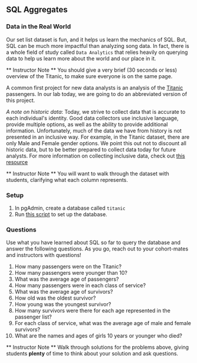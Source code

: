 ## SQL Aggregates

### Data in the Real World  
Our set list dataset is fun, and it helps us learn the mechanics of SQL.  But, SQL can be much more impactful than analyzing song data.  In fact, there is a whole field of study called `Data Analytics` that relies heavily on querying data to help us learn more about the world and our place in it.

** Instructor Note ** You should give a very brief (30 seconds or less) overview of the Titanic, to make sure everyone is on the same page.

A common first project for new data analysts is an analysis of the [Titanic](https://en.wikipedia.org/wiki/Titanic) passengers.  In our lab today, we are going to do an abbreviated version of this project.

_A note on historic data_: Today, we strive to collect data that is accurate to each individual's identity.  Good data collectors use inclusive language, provide multiple options, as well as the ability to provide additional information.  Unfortunately, much of the data we have from history is not presented in an inclusive way.  For example, in the Titanic dataset, there are only Male and Female gender options. We point this out not to discount all historic data, but to be better prepared to collect data today for future analysts. For more information on collecting inclusive data, check out [this resource](https://equity.ubc.ca/resources/gender-diversity/inclusive-forms/)

** Instructor Note ** You will want to walk through the dataset with students, clarifying what each column represents.

### Setup

1. In pgAdmin, create a database called `titanic`
2. Run [this script](/Mod2/Labs/Week3/passengers.txt) to set up the database.

### Questions

Use what you have learned about SQL so far to query the database and answer the following questions.  As you go, reach out to your cohort-mates and instructors with questions!

1. How many passengers were on the Titanic?
1. How many passengers were younger than 10?
1. What was the average age of passengers?
1. How many passengers were in each class of service?
1. What was the average age of survivors?
1. How old was the oldest survivor?
1. How young was the youngest survivor?
1. How many survivors were there for each age represented in the passenger list?
1. For each class of service, what was the average age of male and female survivors?
1. What are the names and ages of girls 10 years or younger who died?

** Instructor Note **  Walk through solutions for the problems above, giving students **plenty** of time to think about your solution and ask questions.